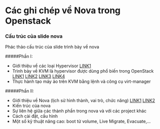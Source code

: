 # Các ghi chép về Nova trong Openstack

### Cấu trúc của slide nova
Phác thảo cấu trúc của slide trình bày về nova

#####Phần I: 
* Giới thiệu về các loại Hypervisor
[LINK1](https://wiki.openstack.org/wiki/HypervisorSupportMatrix)
* Trình bày về KVM là hypervisor được dùng phổ biến trong OpenStack
[LINK1](http://www.slideshare.net/Cameroon45/kvm-linuxbased-virtualization)
[LINK2](http://www.slideshare.net/WanLeungWong/kernel-virtual-machine?related=1)
[LINK3](http://www.slideshare.net/hafeezi/kvm-virtualization-platform)
[LINK4](http://www.slideshare.net/NOVL/virtualization-with-kvm-kernelbased-virtual-machine)
* Thực hành tạo máy ảo trên KVM bằng lệnh và công cụ virt-manager

#####Phần II: 
* Giới thiệu về Nova (lịch sử hình thành, vai trò, chức năng)
[LINK1](http://www.slideshare.net/sgordon2/deep-dive-openstack-summit-red-hat-summit-2014?related=1)
[LINK2](http://www.slideshare.net/AnilBidari1/openstack-nova-behind-the-scenes)
* Kiến trúc của nova
* Sự liên hệ giữa các thành phần trong nova và với các project khác
* Cách cài đặt, cấu hình
* Một số kỹ thuật nâng cao: boot từ volume, Live Migrate, Evacuate,...
